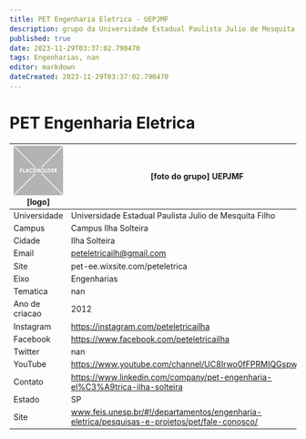 ```yaml
---
title: PET Engenharia Eletrica - UEPJMF
description: grupo da Universidade Estadual Paulista Julio de Mesquita Filho
published: true
date: 2023-11-29T03:37:02.790470
tags: Engenharias, nan
editor: markdown
dateCreated: 2023-11-29T03:37:02.790470
---
```


# PET Engenharia Eletrica


| ![placeholder.png](/placeholder.png) [logo] | [foto do grupo] UEPJMF         |
| ------------------------------------------- | ------------------------------------------------- |
| Universidade                                | Universidade Estadual Paulista Julio de Mesquita Filho      |
| Campus                                      | Campus Ilha Solteira            |
| Cidade                                      | Ilha Solteira             |
| Email                                       | peteletricailh@gmail.com             |
| Site                                        | pet-ee.wixsite.com/peteletrica              |
| Eixo                                        | Engenharias              |
| Tematica                                    | nan          |
| Ano de criacao                              | 2012        |
| Instagram                                   | https://instagram.com/peteletricailha         |
| Facebook                                    | https://www.facebook.com/peteletricailha          |
| Twitter                                     | nan           |
| YouTube                                     | https://www.youtube.com/channel/UC8Irwo0fFPRMIQGspwtmBcw           |
| Contato                                     | https://www.linkedin.com/company/pet-engenharia-el%C3%A9trica-ilha-solteira         |
| Estado                                      |  SP            |
| Site                                        | www.feis.unesp.br/#!/departamentos/engenharia-eletrica/pesquisas-e-projetos/pet/fale-conosco/ |
